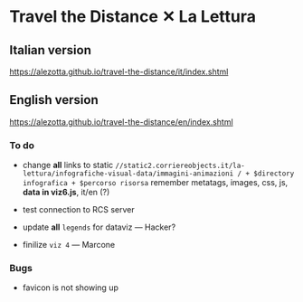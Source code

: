 # Travel the Distance ✕ La Lettura
## Italian version
https://alezotta.github.io/travel-the-distance/it/index.shtml
## English version
https://alezotta.github.io/travel-the-distance/en/index.shtml

### To do
* change **all** links to static `//static2.corriereobjects.it/la-lettura/infografiche-visual-data/immagini-animazioni
 / + $directory infografica + $percorso risorsa` remember metatags, images, css, js, **data in viz6.js**, it/en (?)
* test connection to RCS server

* update **all** `legends` for dataviz — Hacker?
* finilize `viz 4` — Marcone

### Bugs
* favicon is not showing up
